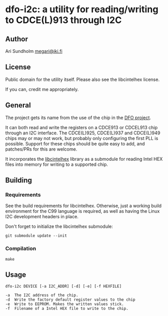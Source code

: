 dfo-i2c: a utility for reading/writing to CDCE(L)913 through I2C
================================================================

Author
------

Ari Sundholm <megari@iki.fi>

License
-------

Public domain for the utility itself.
Please also see the libcintelhex license.

If you can, credit me appropriately.

General
-------

The project gets its name from the use of the chip in the
[DFO project](https://nfggames.com/forum2/index.php?topic=5744.0).

It can both read and write the registers on a CDCE913 or CDCEL913
chip through an I2C interface. The CDCE(L)925, CDCE(L)937 and
CDCE(L)949 chips may or may not work, but probably only configuring the
first PLL is possible. Support for these chips should be quite easy
to add, and patches/PRs for this are welcome.

It incorporates the
[libcintelhex](https://github.com/martin-helmich/libcintelhex) library
as a submodule for reading Intel HEX files into memory for writing to
a supported chip.

Building
--------

### Requirements

See the build requirements for libcintelhex. Otherwise, just a working
build environment for the C99 language is required, as well as having
the Linux I2C development headers in place.

Don't forget to initialize the libcintelhex submodule:

	git submodule update --init

### Compilation

	make

Usage
-----

	dfo-i2c DEVICE [-a I2C_ADDR] [-d] [-e] [-f HEXFILE]

	-a	The I2C address of the chip.
	-d	Write the factory default register values to the chip
	-e	Write to EEPROM. Makes the written values stick.
	-f	Filename of a Intel HEX file to write to the chip.
